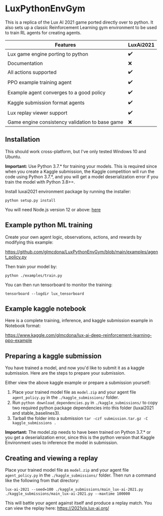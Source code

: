 # LuxPythonEnvGym
This is a replica of the Lux AI 2021 game ported directly over to python. It also sets up a classic Reinforcement Learning gym environment to be used to train RL agents for creating agents.


| **Features**                         | **LuxAi2021** |
| ------------------------------------ | ----------------------|
| Lux game engine porting to python    | :heavy_check_mark: |
| Documentation                        | :x: |
| All actions supported                | :heavy_check_mark: |
| PPO example training agent           | :heavy_check_mark:  |
| Example agent converges to a good policy | :heavy_check_mark: |
| Kaggle submission format agents      | :heavy_check_mark: |
| Lux replay viewer support            | :heavy_check_mark: |
| Game engine consistency validation to base game       | :x: |

## Installation
This should work cross-platform, but I've only tested Windows 10 and Ubuntu.

**Important:** Use Python 3.7.* for training your models. This is required since when you create a Kaggle submission, the Kaggle competition will run the code using Python 3.7.*, and you will get a model deserialization error if you train the model with Python 3.8>=.

Install luxai2021 environment package by running the installer:

```python setup.py install```

You will need Node.js version 12 or above: [here](https://nodejs.org/en/download/)

## Example python ML training
Create your own agent logic, observations, actions, and rewards by modifying this example:

https://github.com/glmcdona/LuxPythonEnvGym/blob/main/examples/agent_policy.py

Then train your model by:

```python ./examples/train.py```

You can then run tensorboard to monitor the training:

```tensorboard --logdir lux_tensorboard```


## Example kaggle notebook
Here is a complete training, inference, and kaggle submission example in Notebook format:

https://www.kaggle.com/glmcdona/lux-ai-deep-reinforcement-learning-ppo-example


## Preparing a kaggle submission

You have trained a model, and now you'd like to submit it as a kaggle submission. Here are the steps to prepare your submission.

Either view the above kaggle example or prepare a submission yourself:
1. Place your trained model file as `model.zip` and your agent file `agent_policy.py` in the `./kaggle_submissions/` folder.
1. Run `python download_dependencies.py` in `./kaggle_submissions/` to copy two required python package dependencies into this folder (luxai2021 and stable_baselines3).
1. Tarball the folder into a submission `tar -czf submission.tar.gz -C kaggle_submissions .`

**Important:** The model.zip needs to have been trained on Python 3.7.* or you get a deserialization error, since this is the python version that Kaggle Environment uses to inference the model in submission.

## Creating and viewing a replay
Place your trained model file as `model.zip` and your agent file `agent_policy.py` in the `./kaggle_submissions/` folder. Then run a command like the following from that directory:

`lux-ai-2021 --seed=100 ./kaggle_submissions/main_lux-ai-2021.py ./kaggle_submissions/main_lux-ai-2021.py --maxtime 100000`

This will battle your agent against itself and produce a replay match. You can view the replay here:
https://2021vis.lux-ai.org/
